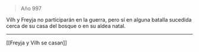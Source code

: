 > Año 997

Vilh y Freyja no participarán en la guerra, pero sí en alguna batalla sucedida cerca de su casa del bosque o en su aldea natal.

---

[[Freyja y Vilh se casan]]